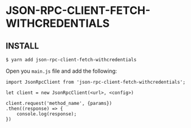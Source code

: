 # JSON-RPC-CLIENT-FETCH-WITHCREDENTIALS

## INSTALL

```
$ yarn add json-rpc-client-fetch-withcredentials
```

Open you `main.js` file and add the following:

```
import JsonRpcClient from 'json-rpc-client-fetch-withcredentials';

let client = new JsonRpcClient(<url>, <config>)

client.request('method_name', {params})
.then((response) => {
    console.log(response);
})
```
